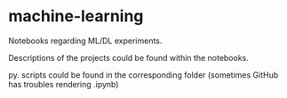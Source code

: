 # machine-learning
Notebooks regarding ML/DL experiments.

Descriptions of the projects could be found within the notebooks.

py. scripts could be found in the corresponding folder (sometimes GitHub has troubles rendering .ipynb)
